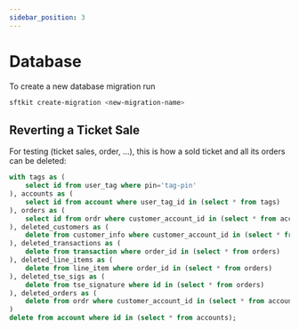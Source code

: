 ```yaml
---
sidebar_position: 3
---
```


# Database

To create a new database migration run

```bash
sftkit create-migration <new-migration-name>
```


## Reverting a Ticket Sale

For testing (ticket sales, order, ...),
this is how a sold ticket and all its orders can be deleted:

```sql
with tags as (
    select id from user_tag where pin='tag-pin'
), accounts as (
    select id from account where user_tag_id in (select * from tags)
), orders as (
    select id from ordr where customer_account_id in (select * from accounts)
), deleted_customers as (
    delete from customer_info where customer_account_id in (select * from accounts)
), deleted_transactions as (
    delete from transaction where order_id in (select * from orders)
), deleted_line_items as (
    delete from line_item where order_id in (select * from orders)
), deleted_tse_sigs as (
    delete from tse_signature where id in (select * from orders)
), deleted_orders as (
    delete from ordr where customer_account_id in (select * from accounts)
)
delete from account where id in (select * from accounts);
```
